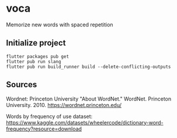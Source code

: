 # voca

Memorize new words with spaced repetition

## Initialize project

```
flutter packages pub get
flutter pub run slang
flutter pub run build_runner build --delete-conflicting-outputs
```

## Sources
Wordnet: Princeton University "About WordNet." WordNet. Princeton University. 2010. https://wordnet.princeton.edu/

Words by frequency of use dataset: https://www.kaggle.com/datasets/wheelercode/dictionary-word-frequency?resource=download